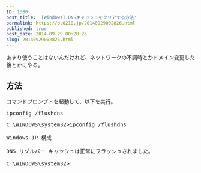 ```yaml
---
ID: 1380
post_title: '[Windows] DNSキャッシュをクリアする方法'
permalink: https://b.0218.jp/20140929002826.html
published: true
post_date: 2014-09-29 00:28:26
slug: 20140929002826.html
---
```

あまり使うことはないんだけれど、ネットワークの不調時とかドメイン変更した後とかにやる。
<!--more-->

<h2>方法</h2>

コマンドプロンプトを起動して、以下を実行。

<pre>ipconfig /flushdns</pre>

<pre class="cmd">C:\WINDOWS\system32&gt;ipconfig /flushdns

Windows IP 構成

DNS リゾルバー キャッシュは正常にフラッシュされました。

C:\WINDOWS\system32&gt;</pre>